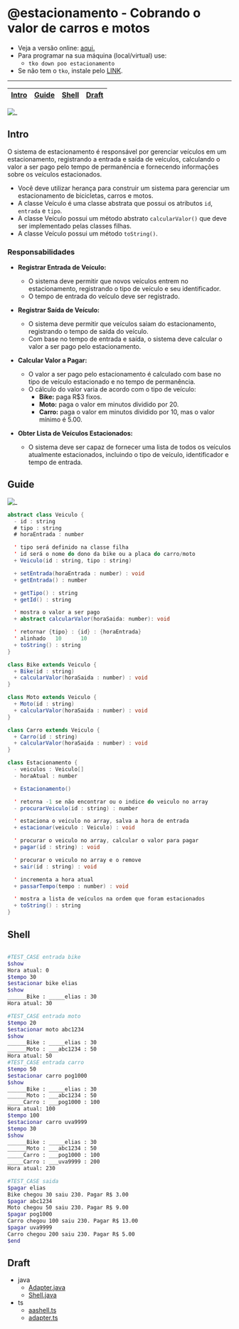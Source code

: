 # @estacionamento - Cobrando o valor de carros e motos

- Veja a versão online: [aqui.](https://github.com/qxcodepoo/arcade/blob/master/base/estacionamento/Readme.md)
- Para programar na sua máquina (local/virtual) use:
  - `tko down poo estacionamento`
- Se não tem o `tko`, instale pelo [LINK](https://github.com/senapk/tko#tko).

---

<!-- toch -->
[Intro](#intro) | [Guide](#guide) | [Shell](#shell) | [Draft](#draft)
-- | -- | -- | --
<!-- toch -->

![_](https://raw.githubusercontent.com/qxcodepoo/arcade/master/base/estacionamento/cover.jpg)

## Intro

O sistema de estacionamento é responsável por gerenciar veículos em um estacionamento, registrando a entrada e saída de veículos, calculando o valor a ser pago pelo tempo de permanência e fornecendo informações sobre os veículos estacionados.

- Você deve utilizar herança para construir um sistema para gerenciar um estacionamento de bicicletas, carros e motos.
- A classe Veículo é uma classe abstrata que possui os atributos `id`, `entrada` e `tipo`.
- A classe Veículo possui um método abstrato `calcularValor()` que deve ser implementado pelas classes filhas.
- A classe Veículo possui um método `toString()`.

### Responsabilidades

- **Registrar Entrada de Veículo:**
  - O sistema deve permitir que novos veículos entrem no estacionamento, registrando o tipo de veículo e seu identificador.
  - O tempo de entrada do veículo deve ser registrado.

- **Registrar Saída de Veículo:**
  - O sistema deve permitir que veículos saiam do estacionamento, registrando o tempo de saída do veículo.
  - Com base no tempo de entrada e saída, o sistema deve calcular o valor a ser pago pelo estacionamento.

- **Calcular Valor a Pagar:**
  - O valor a ser pago pelo estacionamento é calculado com base no tipo de veículo estacionado e no tempo de permanência.
  - O cálculo do valor varia de acordo com o tipo de veículo:
    - **Bike:** paga R$3 fixos.
    - **Moto:** paga o valor em minutos dividido por 20.
    - **Carro:** paga o valor em minutos dividido por 10, mas o valor mínimo é 5.00.

- **Obter Lista de Veículos Estacionados:**
  - O sistema deve ser capaz de fornecer uma lista de todos os veículos atualmente estacionados, incluindo o tipo de veículo, identificador e tempo de entrada.

## Guide

![_](https://raw.githubusercontent.com/qxcodepoo/arcade/master/base/estacionamento/diagrama.png)

<!-- load diagrama.puml fenced=java:filter -->

```java
abstract class Veiculo {
  - id : string
  # tipo : string
  # horaEntrada : number

  ' tipo será definido na classe filha
  ' id será o nome do dono da bike ou a placa do carro/moto
  + Veiculo(id : string, tipo : string)

  + setEntrada(horaEntrada : number) : void
  + getEntrada() : number

  + getTipo() : string
  + getId() : string

  ' mostra o valor a ser pago
  + abstract calcularValor(horaSaida: number): void

  ' retornar {tipo} : {id} : {horaEntrada}
  ' alinhado   10      10
  + toString() : string
}

class Bike extends Veiculo {
  + Bike(id : string)
  + calcularValor(horaSaida : number) : void
}

class Moto extends Veiculo {
  + Moto(id : string)
  + calcularValor(horaSaida : number) : void
}

class Carro extends Veiculo {
  + Carro(id : string)
  + calcularValor(horaSaida : number) : void
}

class Estacionamento {
  - veiculos : Veiculo[]
  - horaAtual : number

  + Estacionamento()

  ' retorna -1 se não encontrar ou o indice do veiculo no array
  - procurarVeiculo(id : string) : number

  ' estaciona o veiculo no array, salva a hora de entrada
  + estacionar(veiculo : Veiculo) : void

  ' procurar o veiculo no array, calcular o valor para pagar
  + pagar(id : string) : void

  ' procurar o veiculo no array e o remove
  + sair(id : string) : void

  ' incrementa a hora atual
  + passarTempo(tempo : number) : void

  ' mostra a lista de veículos na ordem que foram estacionados
  + toString() : string
}

```

<!-- load -->

## Shell

```sh

#TEST_CASE entrada bike
$show
Hora atual: 0
$tempo 30
$estacionar bike elias
$show
______Bike : _____elias : 30
Hora atual: 30

#TEST_CASE entrada moto
$tempo 20
$estacionar moto abc1234
$show
______Bike : _____elias : 30
______Moto : ___abc1234 : 50
Hora atual: 50
#TEST_CASE entrada carro
$tempo 50
$estacionar carro pog1000
$show
______Bike : _____elias : 30
______Moto : ___abc1234 : 50
_____Carro : ___pog1000 : 100
Hora atual: 100
$tempo 100
$estacionar carro uva9999
$tempo 30
$show
______Bike : _____elias : 30
______Moto : ___abc1234 : 50
_____Carro : ___pog1000 : 100
_____Carro : ___uva9999 : 200
Hora atual: 230

#TEST_CASE saida
$pagar elias
Bike chegou 30 saiu 230. Pagar R$ 3.00
$pagar abc1234
Moto chegou 50 saiu 230. Pagar R$ 9.00
$pagar pog1000
Carro chegou 100 saiu 230. Pagar R$ 13.00
$pagar uva9999
Carro chegou 200 saiu 230. Pagar R$ 5.00
$end
```

## Draft

<!-- links .cache/draft -->
- java
  - [Adapter.java](https://github.com/qxcodepoo/arcade/blob/master/base/estacionamento/.cache/draft/java/Adapter.java)
  - [Shell.java](https://github.com/qxcodepoo/arcade/blob/master/base/estacionamento/.cache/draft/java/Shell.java)
- ts
  - [aashell.ts](https://github.com/qxcodepoo/arcade/blob/master/base/estacionamento/.cache/draft/ts/aashell.ts)
  - [adapter.ts](https://github.com/qxcodepoo/arcade/blob/master/base/estacionamento/.cache/draft/ts/adapter.ts)
<!-- links -->
